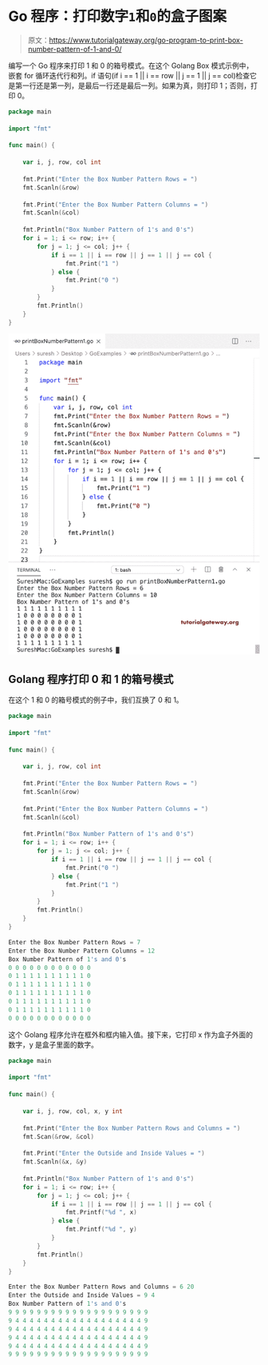 # Go 程序：打印数字`1`和`0`的盒子图案

> 原文：<https://www.tutorialgateway.org/go-program-to-print-box-number-pattern-of-1-and-0/>

编写一个 Go 程序来打印 1 和 0 的箱号模式。在这个 Golang Box 模式示例中，嵌套 for 循环迭代行和列。if 语句(if i == 1 || i == row || j == 1 || j == col)检查它是第一行还是第一列，是最后一行还是最后一列。如果为真，则打印 1；否则，打印 0。

```go
package main

import "fmt"

func main() {

    var i, j, row, col int

    fmt.Print("Enter the Box Number Pattern Rows = ")
    fmt.Scanln(&row)

    fmt.Print("Enter the Box Number Pattern Columns = ")
    fmt.Scanln(&col)

    fmt.Println("Box Number Pattern of 1's and 0's")
    for i = 1; i <= row; i++ {
        for j = 1; j <= col; j++ {
            if i == 1 || i == row || j == 1 || j == col {
                fmt.Print("1 ")
            } else {
                fmt.Print("0 ")
            }
        }
        fmt.Println()
    }
}
```

![Go Program to Print Box Number Pattern of 1 and 0 1](img/1871995b3758d7016c8bb7ca8930c594.png)

## Golang 程序打印 0 和 1 的箱号模式

在这个 1 和 0 的箱号模式的例子中，我们互换了 0 和 1。

```go
package main

import "fmt"

func main() {

    var i, j, row, col int

    fmt.Print("Enter the Box Number Pattern Rows = ")
    fmt.Scanln(&row)

    fmt.Print("Enter the Box Number Pattern Columns = ")
    fmt.Scanln(&col)

    fmt.Println("Box Number Pattern of 1's and 0's")
    for i = 1; i <= row; i++ {
        for j = 1; j <= col; j++ {
            if i == 1 || i == row || j == 1 || j == col {
                fmt.Print("0 ")
            } else {
                fmt.Print("1 ")
            }
        }
        fmt.Println()
    }
}
```

```go
Enter the Box Number Pattern Rows = 7
Enter the Box Number Pattern Columns = 12
Box Number Pattern of 1's and 0's
0 0 0 0 0 0 0 0 0 0 0 0 
0 1 1 1 1 1 1 1 1 1 1 0 
0 1 1 1 1 1 1 1 1 1 1 0 
0 1 1 1 1 1 1 1 1 1 1 0 
0 1 1 1 1 1 1 1 1 1 1 0 
0 1 1 1 1 1 1 1 1 1 1 0 
0 0 0 0 0 0 0 0 0 0 0 0 
```

这个 Golang 程序允许在框外和框内输入值。接下来，它打印 x 作为盒子外面的数字，y 是盒子里面的数字。

```go
package main

import "fmt"

func main() {

    var i, j, row, col, x, y int

    fmt.Print("Enter the Box Number Pattern Rows and Columns = ")
    fmt.Scan(&row, &col)

    fmt.Print("Enter the Outside and Inside Values = ")
    fmt.Scanln(&x, &y)

    fmt.Println("Box Number Pattern of 1's and 0's")
    for i = 1; i <= row; i++ {
        for j = 1; j <= col; j++ {
            if i == 1 || i == row || j == 1 || j == col {
                fmt.Printf("%d ", x)
            } else {
                fmt.Printf("%d ", y)
            }
        }
        fmt.Println()
    }
}
```

```go
Enter the Box Number Pattern Rows and Columns = 6 20
Enter the Outside and Inside Values = 9 4
Box Number Pattern of 1's and 0's
9 9 9 9 9 9 9 9 9 9 9 9 9 9 9 9 9 9 9 9 
9 4 4 4 4 4 4 4 4 4 4 4 4 4 4 4 4 4 4 9 
9 4 4 4 4 4 4 4 4 4 4 4 4 4 4 4 4 4 4 9 
9 4 4 4 4 4 4 4 4 4 4 4 4 4 4 4 4 4 4 9 
9 4 4 4 4 4 4 4 4 4 4 4 4 4 4 4 4 4 4 9 
9 9 9 9 9 9 9 9 9 9 9 9 9 9 9 9 9 9 9 9 
```